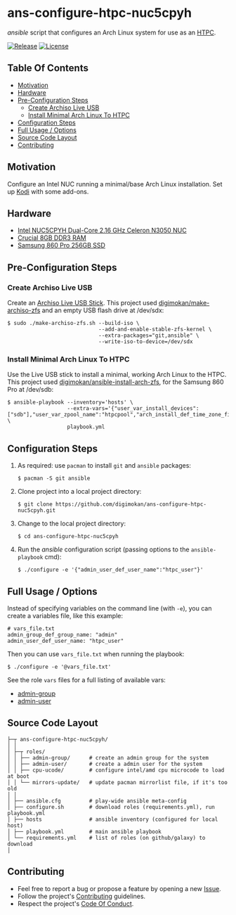 # ans-configure-htpc-nuc5cpyh

_ansible_ script that configures an Arch Linux system for use as an
[HTPC](https://en.wikipedia.org/wiki/Home_theater_PC).

[![Release](https://img.shields.io/github/release/digimokan/ans-configure-htpc-nuc5cpyh.svg?label=release)](https://github.com/digimokan/ans-configure-htpc-nuc5cpyh/releases/latest "Latest Release Notes")
[![License](https://img.shields.io/badge/license-MIT-blue.svg?label=license)](LICENSE.md "Project License")

## Table Of Contents

* [Motivation](#motivation)
* [Hardware](#hardware)
* [Pre-Configuration Steps](#pre-configuration-steps)
    * [Create Archiso Live USB](#create-archiso-live-usb)
    * [Install Minimal Arch Linux To HTPC](#install-minimal-arch-linux-to-htpc)
* [Configuration Steps](#configuration-steps)
* [Full Usage / Options](#full-usage--options)
* [Source Code Layout](#source-code-layout)
* [Contributing](#contributing)

## Motivation

Configure an Intel NUC running a minimal/base Arch Linux installation. Set up
[Kodi](https://kodi.tv/) with some add-ons.

## Hardware

* [Intel NUC5CPYH Dual-Core 2.16 GHz Celeron N3050 NUC](https://www.amazon.com/dp/B00XPVRR5M)
* [Crucial 8GB DDR3 RAM](https://www.amazon.com/gp/product/B00LTV2BBK)
* [Samsung 860 Pro 256GB SSD](https://www.amazon.com/gp/product/B07864XMTK)

## Pre-Configuration Steps

### Create Archiso Live USB

Create an [Archiso Live USB Stick](https://wiki.archlinux.org/index.php/USB_flash_installation_media).
This project used [digimokan/make-archiso-zfs](https://github.com/digimokan/make-archiso-zfs)
and an empty USB flash drive at /dev/sdx:

   ```shell
   $ sudo ./make-archiso-zfs.sh --build-iso \
                                --add-and-enable-stable-zfs-kernel \
                                --extra-packages="git,ansible" \
                                --write-iso-to-device=/dev/sdx
   ```

### Install Minimal Arch Linux To HTPC

Use the Live USB stick to install a minimal, working Arch Linux to the HTPC.
This project used [digimokan/ansible-install-arch-zfs](https://github.com/digimokan/ansible-install-arch-zfs),
for the Samsung 860 Pro at /dev/sdb:

   ```shell
   $ ansible-playbook --inventory='hosts' \
                      --extra-vars='{"user_var_install_devices":["sdb"],"user_var_zpool_name":"htpcpool","arch_install_def_time_zone_file":"US/Central","arch_install_def_hostname":"htpc"}' \
                      playbook.yml
   ```

## Configuration Steps

1. As required: use `pacman` to install `git` and `ansible` packages:

   ```shell
   $ pacman -S git ansible
   ```

2. Clone project into a local project directory:

   ```shell
   $ git clone https://github.com/digimokan/ans-configure-htpc-nuc5cpyh.git
   ```

3. Change to the local project directory:

   ```shell
   $ cd ans-configure-htpc-nuc5cpyh
   ```

4. Run the _ansible_ configuration script (passing options to the `ansible-playbook` cmd):

   ```shell
   $ ./configure -e '{"admin_user_def_user_name":"htpc_user"}'
   ```

## Full Usage / Options

Instead of specifying variables on the command line (with `-e`), you can create
a variables file, like this example:

   ```
   # vars_file.txt
   admin_group_def_group_name: "admin"
   admin_user_def_user_name: "htpc_user"
   ```

Then you can use `vars_file.txt` when running the playbook:

   ```shell
   $ ./configure -e '@vars_file.txt'
   ```

See the role `vars` files for a full listing of available vars:

  * [admin-group](../roles/admin-group/defaults/main.yml)
  * [admin-user](../roles/admin-user/defaults/main.yml)

## Source Code Layout

```
├─┬ ans-configure-htpc-nuc5cpyh/
│ │
│ ├─┬ roles/
│ │ ├── admin-group/      # create an admin group for the system
│ │ ├── admin-user/       # create a admin user for the system
│ │ ├── cpu-ucode/        # configure intel/amd cpu microcode to load at boot
│ │ └── mirrors-update/   # update pacman mirrorlist file, if it's too old
│ │
│ ├── ansible.cfg         # play-wide ansible meta-config
│ ├── configure.sh        # download roles (requirements.yml), run playbook.yml
│ ├── hosts               # ansible inventory (configured for local host)
│ ├── playbook.yml        # main ansible playbook
│ └── requirements.yml    # list of roles (on github/galaxy) to download
│
```

## Contributing

* Feel free to report a bug or propose a feature by opening a new
  [Issue](https://github.com/digimokan/ans-configure-htpc-nuc5cpyh/issues).
* Follow the project's [Contributing](CONTRIBUTING.md) guidelines.
* Respect the project's [Code Of Conduct](CODE_OF_CONDUCT.md).

